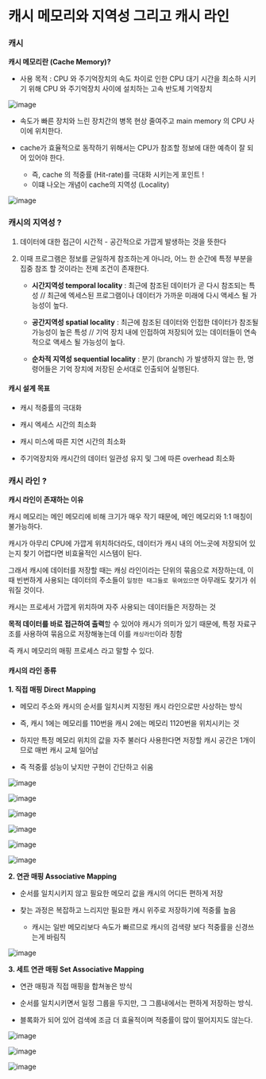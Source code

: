 # 캐시 메모리와 지역성 그리고 캐시 라인


### 캐시

**캐시 메모리란 (Cache Memory)?**

+ 사용 목적 : CPU 와 주기억장치의 속도 차이로 인한 CPU 대기 시간을 최소하 시키기 위해 CPU 와 주기억장치 사이에 설치하는 고속 반도체 기억장치


![image](https://github.com/lielocks/WIL/assets/107406265/74640f3b-14ae-4579-8d3c-59289a6ef8ff)



+ 속도가 빠른 장치와 느린 장치간의 병목 현상 줄여주고 main memory 의 CPU 사이에 위치한다.

+ cache가 효율적으로 동작하기 위해서는 CPU가 참조할 정보에 대한 예측이 잘 되어 있어야 한다.

  + 즉, cache 의 적중률 (Hit-rate)를 극대화 시키는게 포인트 !
  + 이떄 나오는 개념이 cache의 지역성 (Locality)



![image](https://github.com/lielocks/WIL/assets/107406265/82d4fe22-724e-40a8-aeed-bdce378553bb)





### 캐시의 지역성 ? 

1. 데이터에 대한 접근이 시간적 - 공간적으로 가깝게 발생하는 것을 뜻한다

2. 이때 프로그램은 정보를 균일하게 참조하는게 아니라, 어느 한 순간에 특정 부분을 집중 참조 할 것이라는 전제 조건이 존재한다.
   + **시간지역성 temporal locality** : 최근에 참조된 데이터가 곧 다시 참조되는 특성 // 최근에 엑세스된 프로그램이나 데이터가 가까운 미래에 다시 액세스 될 가능성이 높다.
  
     
   + **공간지역성 spatial locality** : 최근에 참조된 데이터와 인접한 데이터가 참조될 가능성이 높은 특성 // 기억 장치 내에 인접하여 저장되어 있는 데이터들이 연속적으로 액세스 될 가능성이 높다.
  

   + **순차적 지역성 sequential locality** : 분기 (branch) 가 발생하지 않는 한, 명령어들은 기억 장치에 저장된 순서대로 인출되어 실행된다.

  


#### 캐시 설계 목표

+ 캐시 적중률의 극대화

+ 캐시 엑세스 시간의 최소화

+ 캐시 미스에 따른 지연 시간의 최소화

+ 주기억장치와 캐시간의 데이터 일관성 유지 및 그에 따른 overhead 최소화




### 캐시 라인 ?

**캐시 라인이 존재하는 이유**



캐시 메모리는 메인 메모리에 비해 크기가 매우 작기 때문에, 메인 메모리와 1:1 매칭이 불가능하다. 


캐시가 아무리 CPU에 가깝게 위치하더라도, 데이터가 캐시 내의 어느곳에 저장되어 있는지 찾기 어렵다면 비효율적인 시스템이 된다.

그래서 캐시에 데이터를 저장할 때는 캐싱 라인이라는 단위의 묶음으로 저장하는데, 이때 빈번하게 사용되는 데이터의 주소들이 `일정한 태그들로 묶여있으면` 아무래도 찾기가 쉬워질 것이다.



캐시는 프로세서 가깝게 위치하며 자주 사용되는 데이터들은 저장하는 것



**목적 데이터를 바로 접근하여 출력**할 수 있어야 캐시가 의미가 있기 때문에, 특정 자료구조를 사용하여 묶음으로 저장해놓는데 이를 `캐싱라인`이라 칭함


즉 캐시 메모리의 매핑 프로세스 라고 말할 수 있다.


#### 캐시의 라인 종류


**1. 직접 매핑 Direct Mapping**

+ 메모리 주소와 캐시의 순서를 일치시켜 지정된 캐시 라인으로만 사상하는 방식

+ 즉, 캐시 1에는 메모리를 110번을  캐시 2에는 메모리 1120번을 위치시키는 것

+ 하지만 특정 메모리 위치의 값을 자주 불러다 사용한다면 저장할 캐시 공간은 1개이므로 매번 캐시  교체 일어남

+ 즉 적중률 성능이 낮지만 구현이 간단하고 쉬움


![image](https://github.com/lielocks/WIL/assets/107406265/ea10fae0-9c1f-4e95-84eb-eecdb2b15c49)


![image](https://github.com/lielocks/WIL/assets/107406265/0dca0980-6b02-4169-abe0-a0150b77d19c)


![image](https://github.com/lielocks/WIL/assets/107406265/1f969a88-a41f-455b-ba31-177c29a1804a)


![image](https://github.com/lielocks/WIL/assets/107406265/8c33eee7-5e95-4643-a781-8b5fa14623bd)


![image](https://github.com/lielocks/WIL/assets/107406265/924bd5db-81ff-4a32-8c31-fa372e0937c4)


![image](https://github.com/lielocks/WIL/assets/107406265/d12022af-be07-4710-864f-7d099871f0cc)



**2. 연관 매핑 Associative Mapping**

+ 순서를 일치시키지 않고 필요한 메모리 값을 캐시의 어디든 편하게 저장

+ 찾는 과정은 복잡하고 느리지만 필요한 캐시 위주로 저장하기에 적중률 높음
  + 캐시는 일반 메모리보다 속도가 빠르므로 캐시의 검색량 보다 적중률을 신경쓰는게 바림직



 ![image](https://github.com/lielocks/WIL/assets/107406265/46bda58e-c4a2-4d5c-a9f7-e74b9efacef1)




**3. 세트 연관 매핑 Set Associative Mapping**

+ 연관 매핑과 직접 매핑을 합쳐놓은 방식

+ 순서를 일치시키면서 일정 그룹을 두지만, 그 그룹내에서는 편하게 저장하는 방식.

+ 블록화가 되어 있어 검색에 조금 더 효율적이며 적중률이 많이 떨어지지도 않는다.


![image](https://github.com/lielocks/WIL/assets/107406265/ec78e6d5-61ae-428f-af07-f98965670057)



![image](https://github.com/lielocks/WIL/assets/107406265/27e206e2-0cd6-4873-88b7-e42cf63d528b)



![image](https://github.com/lielocks/WIL/assets/107406265/cc74195b-d38a-4e93-b92c-b878348c3a6c)

